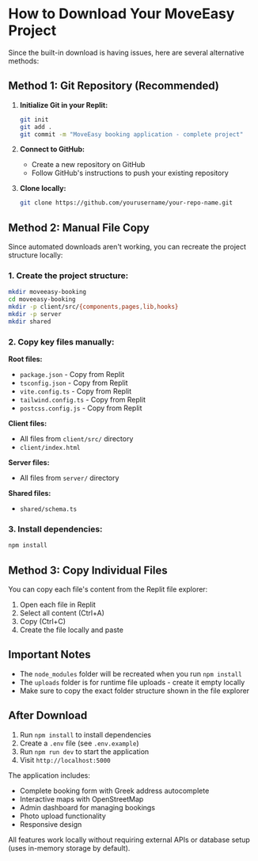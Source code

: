 # How to Download Your MoveEasy Project

Since the built-in download is having issues, here are several alternative methods:

## Method 1: Git Repository (Recommended)

1. **Initialize Git in your Replit:**
   ```bash
   git init
   git add .
   git commit -m "MoveEasy booking application - complete project"
   ```

2. **Connect to GitHub:**
   - Create a new repository on GitHub
   - Follow GitHub's instructions to push your existing repository
   
3. **Clone locally:**
   ```bash
   git clone https://github.com/yourusername/your-repo-name.git
   ```

## Method 2: Manual File Copy

Since automated downloads aren't working, you can recreate the project structure locally:

### 1. Create the project structure:
```bash
mkdir moveeasy-booking
cd moveeasy-booking
mkdir -p client/src/{components,pages,lib,hooks}
mkdir -p server
mkdir shared
```

### 2. Copy key files manually:

**Root files:**
- `package.json` - Copy from Replit
- `tsconfig.json` - Copy from Replit  
- `vite.config.ts` - Copy from Replit
- `tailwind.config.ts` - Copy from Replit
- `postcss.config.js` - Copy from Replit

**Client files:**
- All files from `client/src/` directory
- `client/index.html`

**Server files:**
- All files from `server/` directory

**Shared files:**
- `shared/schema.ts`

### 3. Install dependencies:
```bash
npm install
```

## Method 3: Copy Individual Files

You can copy each file's content from the Replit file explorer:

1. Open each file in Replit
2. Select all content (Ctrl+A)
3. Copy (Ctrl+C)
4. Create the file locally and paste

## Important Notes

- The `node_modules` folder will be recreated when you run `npm install`
- The `uploads` folder is for runtime file uploads - create it empty locally
- Make sure to copy the exact folder structure shown in the file explorer

## After Download

1. Run `npm install` to install dependencies
2. Create a `.env` file (see `.env.example`)
3. Run `npm run dev` to start the application
4. Visit `http://localhost:5000`

The application includes:
- Complete booking form with Greek address autocomplete
- Interactive maps with OpenStreetMap
- Admin dashboard for managing bookings
- Photo upload functionality
- Responsive design

All features work locally without requiring external APIs or database setup (uses in-memory storage by default).